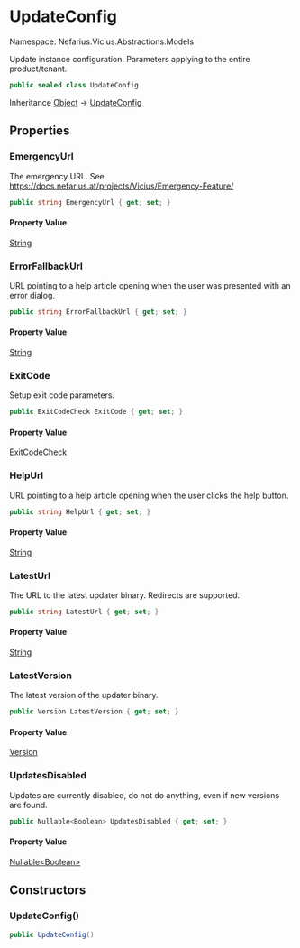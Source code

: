 # UpdateConfig

Namespace: Nefarius.Vicius.Abstractions.Models

Update instance configuration. Parameters applying to the entire product/tenant.

```csharp
public sealed class UpdateConfig
```

Inheritance [Object](https://docs.microsoft.com/en-us/dotnet/api/system.object) → [UpdateConfig](./nefarius.vicius.abstractions.models.updateconfig.md)

## Properties

### <a id="properties-emergencyurl"/>**EmergencyUrl**

The emergency URL. See https://docs.nefarius.at/projects/Vicius/Emergency-Feature/

```csharp
public string EmergencyUrl { get; set; }
```

#### Property Value

[String](https://docs.microsoft.com/en-us/dotnet/api/system.string)<br>

### <a id="properties-errorfallbackurl"/>**ErrorFallbackUrl**

URL pointing to a help article opening when the user was presented with an error dialog.

```csharp
public string ErrorFallbackUrl { get; set; }
```

#### Property Value

[String](https://docs.microsoft.com/en-us/dotnet/api/system.string)<br>

### <a id="properties-exitcode"/>**ExitCode**

Setup exit code parameters.

```csharp
public ExitCodeCheck ExitCode { get; set; }
```

#### Property Value

[ExitCodeCheck](./nefarius.vicius.abstractions.models.exitcodecheck.md)<br>

### <a id="properties-helpurl"/>**HelpUrl**

URL pointing to a help article opening when the user clicks the help button.

```csharp
public string HelpUrl { get; set; }
```

#### Property Value

[String](https://docs.microsoft.com/en-us/dotnet/api/system.string)<br>

### <a id="properties-latesturl"/>**LatestUrl**

The URL to the latest updater binary. Redirects are supported.

```csharp
public string LatestUrl { get; set; }
```

#### Property Value

[String](https://docs.microsoft.com/en-us/dotnet/api/system.string)<br>

### <a id="properties-latestversion"/>**LatestVersion**

The latest version of the updater binary.

```csharp
public Version LatestVersion { get; set; }
```

#### Property Value

[Version](https://docs.microsoft.com/en-us/dotnet/api/system.version)<br>

### <a id="properties-updatesdisabled"/>**UpdatesDisabled**

Updates are currently disabled, do not do anything, even if new versions are found.

```csharp
public Nullable<Boolean> UpdatesDisabled { get; set; }
```

#### Property Value

[Nullable&lt;Boolean&gt;](https://docs.microsoft.com/en-us/dotnet/api/system.nullable-1)<br>

## Constructors

### <a id="constructors-.ctor"/>**UpdateConfig()**

```csharp
public UpdateConfig()
```
